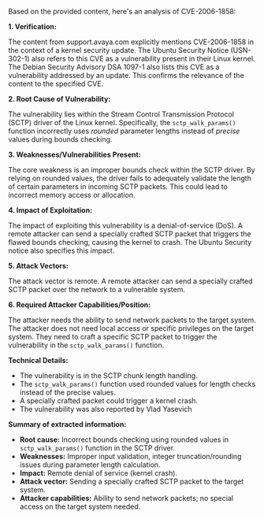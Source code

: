 Based on the provided content, here's an analysis of CVE-2006-1858:

**1. Verification:**

The content from support.avaya.com explicitly mentions CVE-2006-1858 in the context of a kernel security update.  The Ubuntu Security Notice (USN-302-1) also refers to this CVE as a vulnerability present in their Linux kernel. The Debian Security Advisory DSA 1097-1 also lists this CVE as a vulnerability addressed by an update. This confirms the relevance of the content to the specified CVE.

**2. Root Cause of Vulnerability:**

The vulnerability lies within the Stream Control Transmission Protocol (SCTP) driver of the Linux kernel. Specifically, the `sctp_walk_params()` function incorrectly uses *rounded* parameter lengths instead of *precise* values during bounds checking.

**3. Weaknesses/Vulnerabilities Present:**

The core weakness is an improper bounds check within the SCTP driver. By relying on rounded values, the driver fails to adequately validate the length of certain parameters in incoming SCTP packets. This could lead to incorrect memory access or allocation.

**4. Impact of Exploitation:**

The impact of exploiting this vulnerability is a denial-of-service (DoS). A remote attacker can send a specially crafted SCTP packet that triggers the flawed bounds checking, causing the kernel to crash. The Ubuntu Security notice also specifies this impact.

**5. Attack Vectors:**

The attack vector is remote. A remote attacker can send a specially crafted SCTP packet over the network to a vulnerable system.

**6. Required Attacker Capabilities/Position:**

The attacker needs the ability to send network packets to the target system. The attacker does not need local access or specific privileges on the target system. They need to craft a specific SCTP packet to trigger the vulnerability in the `sctp_walk_params()` function.

**Technical Details:**
- The vulnerability is in the SCTP chunk length handling.
- The `sctp_walk_params()` function used rounded values for length checks instead of the precise values.
- A specially crafted packet could trigger a kernel crash.
- The vulnerability was also reported by Vlad Yasevich

**Summary of extracted information:**

*   **Root cause:** Incorrect bounds checking using rounded values in `sctp_walk_params()` function in the SCTP driver.
*   **Weaknesses:** Improper input validation, integer truncation/rounding issues during parameter length calculation.
*   **Impact:** Remote denial of service (kernel crash).
*   **Attack vector:** Sending a specially crafted SCTP packet to the target system.
*   **Attacker capabilities:** Ability to send network packets; no special access on the target system needed.